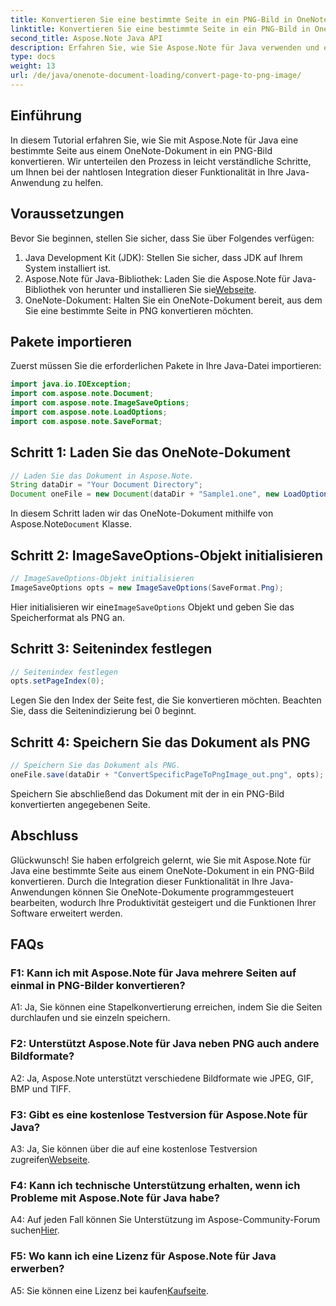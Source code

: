 ```yaml
---
title: Konvertieren Sie eine bestimmte Seite in ein PNG-Bild in OneNote – Java
linktitle: Konvertieren Sie eine bestimmte Seite in ein PNG-Bild in OneNote – Java
second_title: Aspose.Note Java API
description: Erfahren Sie, wie Sie Aspose.Note für Java verwenden und eine OneNote-Seite in PNG konvertieren. Befolgen Sie die einfachen Schritte, laden Sie das Dokument und legen Sie Optionen fest. Erweitern Sie Java-Apps mit dieser Funktionalität.
type: docs
weight: 13
url: /de/java/onenote-document-loading/convert-page-to-png-image/
---
```

## Einführung

In diesem Tutorial erfahren Sie, wie Sie mit Aspose.Note für Java eine bestimmte Seite aus einem OneNote-Dokument in ein PNG-Bild konvertieren. Wir unterteilen den Prozess in leicht verständliche Schritte, um Ihnen bei der nahtlosen Integration dieser Funktionalität in Ihre Java-Anwendung zu helfen.

## Voraussetzungen

Bevor Sie beginnen, stellen Sie sicher, dass Sie über Folgendes verfügen:

1. Java Development Kit (JDK): Stellen Sie sicher, dass JDK auf Ihrem System installiert ist.
2.  Aspose.Note für Java-Bibliothek: Laden Sie die Aspose.Note für Java-Bibliothek von herunter und installieren Sie sie[Webseite](https://releases.aspose.com/note/java/).
3. OneNote-Dokument: Halten Sie ein OneNote-Dokument bereit, aus dem Sie eine bestimmte Seite in PNG konvertieren möchten.

## Pakete importieren

Zuerst müssen Sie die erforderlichen Pakete in Ihre Java-Datei importieren:

```java
import java.io.IOException;
import com.aspose.note.Document;
import com.aspose.note.ImageSaveOptions;
import com.aspose.note.LoadOptions;
import com.aspose.note.SaveFormat;
```

## Schritt 1: Laden Sie das OneNote-Dokument

```java
// Laden Sie das Dokument in Aspose.Note.
String dataDir = "Your Document Directory";
Document oneFile = new Document(dataDir + "Sample1.one", new LoadOptions());
```

 In diesem Schritt laden wir das OneNote-Dokument mithilfe von Aspose.Note`Document` Klasse.

## Schritt 2: ImageSaveOptions-Objekt initialisieren

```java
// ImageSaveOptions-Objekt initialisieren
ImageSaveOptions opts = new ImageSaveOptions(SaveFormat.Png);
```

 Hier initialisieren wir eine`ImageSaveOptions` Objekt und geben Sie das Speicherformat als PNG an.

## Schritt 3: Seitenindex festlegen

```java
// Seitenindex festlegen
opts.setPageIndex(0);
```

Legen Sie den Index der Seite fest, die Sie konvertieren möchten. Beachten Sie, dass die Seitenindizierung bei 0 beginnt.

## Schritt 4: Speichern Sie das Dokument als PNG

```java
// Speichern Sie das Dokument als PNG.
oneFile.save(dataDir + "ConvertSpecificPageToPngImage_out.png", opts);
```

Speichern Sie abschließend das Dokument mit der in ein PNG-Bild konvertierten angegebenen Seite.

## Abschluss

Glückwunsch! Sie haben erfolgreich gelernt, wie Sie mit Aspose.Note für Java eine bestimmte Seite aus einem OneNote-Dokument in ein PNG-Bild konvertieren. Durch die Integration dieser Funktionalität in Ihre Java-Anwendungen können Sie OneNote-Dokumente programmgesteuert bearbeiten, wodurch Ihre Produktivität gesteigert und die Funktionen Ihrer Software erweitert werden.

## FAQs

### F1: Kann ich mit Aspose.Note für Java mehrere Seiten auf einmal in PNG-Bilder konvertieren?

A1: Ja, Sie können eine Stapelkonvertierung erreichen, indem Sie die Seiten durchlaufen und sie einzeln speichern.

### F2: Unterstützt Aspose.Note für Java neben PNG auch andere Bildformate?

A2: Ja, Aspose.Note unterstützt verschiedene Bildformate wie JPEG, GIF, BMP und TIFF.

### F3: Gibt es eine kostenlose Testversion für Aspose.Note für Java?

 A3: Ja, Sie können über die auf eine kostenlose Testversion zugreifen[Webseite](https://releases.aspose.com/).

### F4: Kann ich technische Unterstützung erhalten, wenn ich Probleme mit Aspose.Note für Java habe?

 A4: Auf jeden Fall können Sie Unterstützung im Aspose-Community-Forum suchen[Hier](https://forum.aspose.com/c/note/28).

### F5: Wo kann ich eine Lizenz für Aspose.Note für Java erwerben?

 A5: Sie können eine Lizenz bei kaufen[Kaufseite](https://purchase.aspose.com/buy).